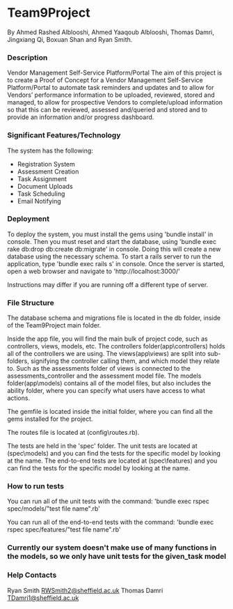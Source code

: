 # Team9Project
By Ahmed Rashed Alblooshi, Ahmed Yaaqoub Alblooshi, Thomas Damri, Jingxiang Qi,
Boxuan Shan and Ryan Smith.

### Description
Vendor Management Self-Service Platform/Portal
The aim of this project is to create a Proof of Concept for a Vendor Management Self-Service
Platform/Portal to automate task reminders and updates and to allow for Vendors’ performance
information to be uploaded, reviewed, stored and managed, to allow for prospective Vendors to
complete/upload information so that this can be reviewed, assessed and/queried and stored and
to provide an information and/or progress dashboard.

### Significant Features/Technology
The system has the following:

* Registration System
* Assessment Creation
* Task Assignment
* Document Uploads
* Task Scheduling
* Email Notifying

### Deployment
To deploy the system, you must install the gems using 'bundle install' in console.
Then you must reset and start the database, using 'bundle exec rake db:drop db:create db:migrate' in console.
Doing this will create a new database using the necessary schema.
To start a rails server to run the application, type 'bundle exec rails s' in console. 
Once the server is started, open a web browser and navigate to 'http://localhost:3000/'

Instructions may differ if you are running off a different type of server.

### File Structure
The database schema and migrations file is located in the db folder, inside of the Team9Project main folder. 

Inside the app file, you will find the main bulk of project code, such as controllers, views, models, etc.
The controllers folder(app\controllers) holds all of the controllers we are using. 
The views(app\views) are split into sub-folders, signifying the controller calling them, and which model they relate to. 
Such as the assessments folder of views is connected to the assessments_controller and the assessment model file.
The models folder(app\models) contains all of the model files, but also includes the ability folder, where you can specify what 
users have access to what actions. 

The gemfile is located inside the initial folder, where you can find all the gems installed for the project.

The routes file is located at (config\routes.rb).

The tests are held in the 'spec' folder. 
The unit tests are located at (spec\models) and you can find the tests for the specific model by looking at the name. 
The end-to-end tests are located at (spec\features) and you can find the tests for the specific model by looking at the name.

### How to run tests
You can run all of the unit tests with the command:
  'bundle exec rspec spec/models/"test file name".rb'

You can run all of the end-to-end tests with the command:
  'bundle exec rspec spec/features/"test file name".rb'
### Currently our system doesn't make use of many functions in the models, so we only have unit tests for the given_task model ###

### Help Contacts
Ryan Smith <RWSmith2@sheffield.ac.uk>
Thomas Damri <TDamri1@sheffield.ac.uk>
